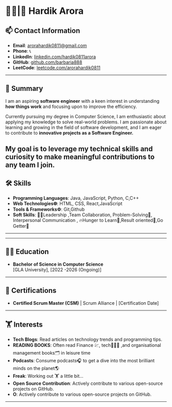 # 👨‍💻|🥷 Hardik Arora

## 📫 Contact Information
- **Email**: arorahardik0811@gmail.com
- **Phone**: 📞
- **LinkedIn**: [linkedin.com/hardik0811arora](https://www.linkedin.com/in/hardik0811arora/)
- **GitHub**: [github.com/barbaria888](https://github.com/barbaria88)
- **LeetCode**: [leetcode.com/arorahardik0811](https://leetcode.com/u/arorahardik0811/)

---

## 💼 Summary
I am an aspiring **software engineer** with a keen interest in understanding **how things work** and  focusing upon to improve the efficiency.

 Currently pursuing my degree in Computer Science, I am enthusiastic about applying my knowledge to solve real-world problems.
 I am passionate about learning and growing in the field of software development, and I am eager to contribute to **innovative projects as a Software Engineer.**

 **My goal is to leverage my technical skills and curiosity to make meaningful contributions to any team I join.**
---

## 🛠️ Skills
- **Programming Languages**: Java, JavaScript, Python, C,C++
- **Web Technologies🌐**: HTML, CSS, React,JavaScript
- **Tools & Frameworks⚙️**: Git,Github 
- **Soft Skills**:  👨‍💼Leadership ,Team Collaboration, Problem-Solving🧮, Interpersonal Communication , 🔥Hunger to Learn🤔,Result oriented🎯,Go Getter🏃

---

---

## 🧑‍🎓 Education
- **Bachelor of Science in Computer Science**  
  [GLA University], [2022 -2026 (Ongoing)]
  

---

## 📜 Certifications
- **Certified Scrum Master (CSM)** | Scrum Alliance | [Certification Date]


---

## 🏋 Interests
- **Tech Blogs**: Read articles on technology trends and programming tips.
- **READING BOOKS**: Often read Finance 💹, tech👨🏻‍💻 ,and organisational management books🗂️ in leisure time 
- **Podcasts**: Consume podcasts🎧 to get a dive into the most brilliant minds on the planet🌎
- **Freak**: Working out 🏋 a little bit...
- **Open Source Contribution**: Actively contribute to various open-source projects on GitHub.
- **O**: Actively contribute to various open-source projects on GitHub.

---
